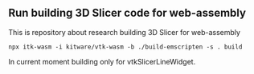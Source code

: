 ## Run building 3D Slicer code for web-assembly

This is repository about research building 3D Slicer for web-assembly


```
npx itk-wasm -i kitware/vtk-wasm -b ./build-emscripten -s . build
```

In current moment building only for vtkSlicerLineWidget.
